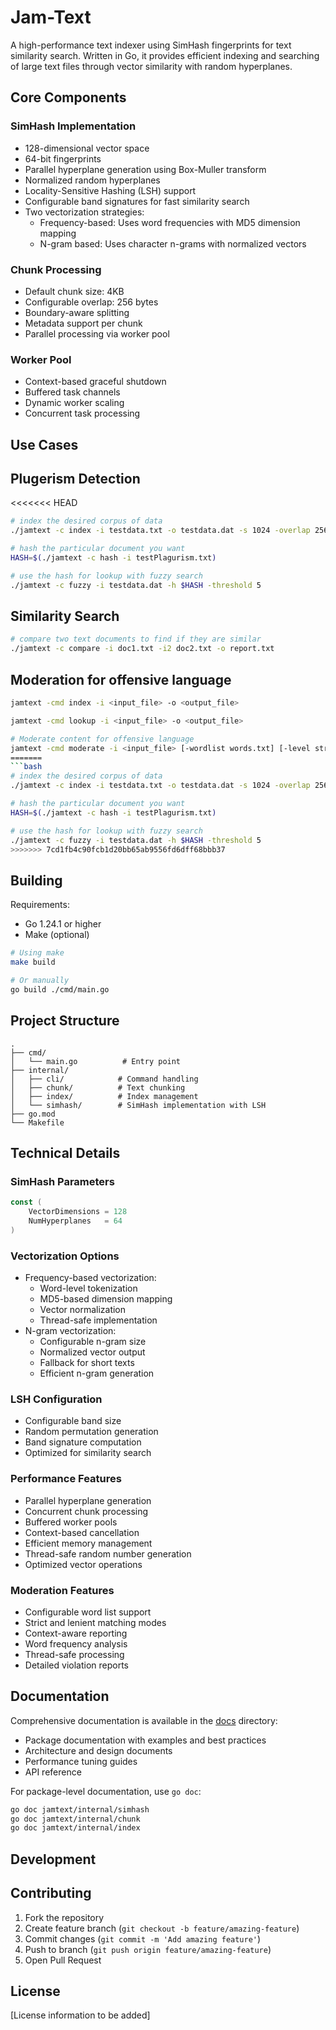 # Jam-Text

A high-performance text indexer using SimHash fingerprints for text similarity search. Written in Go, it provides efficient indexing and searching of large text files through vector similarity with random hyperplanes.
## Core Components

### SimHash Implementation
- 128-dimensional vector space
- 64-bit fingerprints
- Parallel hyperplane generation using Box-Muller transform
- Normalized random hyperplanes
- Locality-Sensitive Hashing (LSH) support
- Configurable band signatures for fast similarity search
- Two vectorization strategies:
  - Frequency-based: Uses word frequencies with MD5 dimension mapping
  - N-gram based: Uses character n-grams with normalized vectors

### Chunk Processing
- Default chunk size: 4KB
- Configurable overlap: 256 bytes
- Boundary-aware splitting
- Metadata support per chunk
- Parallel processing via worker pool

### Worker Pool
- Context-based graceful shutdown
- Buffered task channels
- Dynamic worker scaling
- Concurrent task processing

## Use Cases

## Plugerism Detection
<<<<<<< HEAD
```bash
# index the desired corpus of data
./jamtext -c index -i testdata.txt -o testdata.dat -s 1024 -overlap 256

# hash the particular document you want
HASH=$(./jamtext -c hash -i testPlagurism.txt)

# use the hash for lookup with fuzzy search
./jamtext -c fuzzy -i testdata.dat -h $HASH -threshold 5
```

## Similarity Search
```bash
# compare two text documents to find if they are similar
./jamtext -c compare -i doc1.txt -i2 doc2.txt -o report.txt

```
## Moderation for offensive language
```bash
jamtext -cmd index -i <input_file> -o <output_file>

jamtext -cmd lookup -i <input_file> -o <output_file>

# Moderate content for offensive language
jamtext -cmd moderate -i <input_file> [-wordlist words.txt] [-level strict|lenient] [-context 50] [-v]
=======
```bash
# index the desired corpus of data
./jamtext -c index -i testdata.txt -o testdata.dat -s 1024 -overlap 256

# hash the particular document you want
HASH=$(./jamtext -c hash -i testPlagurism.txt)

# use the hash for lookup with fuzzy search
./jamtext -c fuzzy -i testdata.dat -h $HASH -threshold 5
>>>>>>> 7cd1fb4c90fcb1d20bb65ab9556fd6dff68bbb37
```

## Building

Requirements:
- Go 1.24.1 or higher
- Make (optional)

```bash
# Using make
make build

# Or manually
go build ./cmd/main.go
```

## Project Structure

```
.
├── cmd/
│   └── main.go          # Entry point
├── internal/
│   ├── cli/            # Command handling
│   ├── chunk/          # Text chunking
│   ├── index/          # Index management
│   └── simhash/        # SimHash implementation with LSH
├── go.mod
└── Makefile
```

## Technical Details

### SimHash Parameters
```go
const (
    VectorDimensions = 128
    NumHyperplanes   = 64
)
```

### Vectorization Options
- Frequency-based vectorization:
  - Word-level tokenization
  - MD5-based dimension mapping
  - Vector normalization
  - Thread-safe implementation
- N-gram vectorization:
  - Configurable n-gram size
  - Normalized vector output
  - Fallback for short texts
  - Efficient n-gram generation

### LSH Configuration
- Configurable band size
- Random permutation generation
- Band signature computation
- Optimized for similarity search

### Performance Features
- Parallel hyperplane generation
- Concurrent chunk processing
- Buffered worker pools
- Context-based cancellation
- Efficient memory management
- Thread-safe random number generation
- Optimized vector operations

### Moderation Features
- Configurable word list support
- Strict and lenient matching modes
- Context-aware reporting
- Word frequency analysis
- Thread-safe processing
- Detailed violation reports

## Documentation

Comprehensive documentation is available in the [docs](docs/) directory:

- Package documentation with examples and best practices
- Architecture and design documents
- Performance tuning guides
- API reference

For package-level documentation, use `go doc`:

```bash
go doc jamtext/internal/simhash
go doc jamtext/internal/chunk
go doc jamtext/internal/index
```

## Development

## Contributing

1. Fork the repository
2. Create feature branch (`git checkout -b feature/amazing-feature`)
3. Commit changes (`git commit -m 'Add amazing feature'`)
4. Push to branch (`git push origin feature/amazing-feature`)
5. Open Pull Request

## License

[License information to be added]
